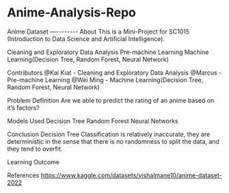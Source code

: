 # Anime-Analysis-Repo
Anime Dataset
—--------
About
This is a Mini-Project for SC1015 (Introduction to Data Science and Artificial Intelligence).

Cleaning and Exploratory Data Analysis
Pre-machine Learning
Machine Learning(Decision Tree, Random Forest, Neural Network)

Contributors
@Kai Kiat - Cleaning and Exploratory Data Analysis
@Marcus - Pre-machine Learning
@Wei Ming - Machine Learning(Decision Tree, Random Forest, Neural Network)

Problem Definition
Are we able to predict the rating of an anime based on it’s factors?

Models Used
Decision Tree
Random Forest
Neural Networks

Conclusion
Decision Tree Classification is relatively inaccurate, they are deterministic in the sense that there is no randomness to split the data, and they tend to overfit.

Learning Outcome


References
https://www.kaggle.com/datasets/vishalmane10/anime-dataset-2022
